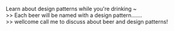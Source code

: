 Learn about design patterns while you're drinking ~  
      >> Each beer will be named with a design pattern.......   
      >>                         wellcome call me to discuss about beer and design patterns!
  
